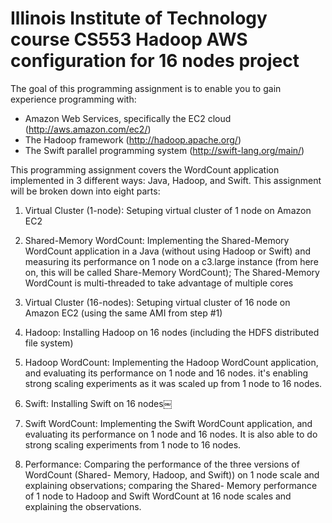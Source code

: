 # Illinois Institute of Technology course CS553 Hadoop AWS configuration for 16 nodes project

The goal of this programming assignment is to enable you to gain experience programming with:
- Amazon Web Services, specifically the EC2 cloud (http://aws.amazon.com/ec2/)
- The Hadoop framework (http://hadoop.apache.org/)
- The Swift parallel programming system (http://swift-lang.org/main/)

This programming assignment covers the WordCount application implemented in 3 different ways: Java, Hadoop, and Swift. This assignment will be broken down into eight parts:

1) Virtual Cluster (1-node): Setuping virtual cluster of 1 node on Amazon EC2

2) Shared-Memory WordCount: Implementing the Shared-Memory WordCount application in a Java (without using Hadoop or Swift) and measuring its performance on 1 node on a c3.large instance (from here on, this will be called Share-Memory WordCount); 
The Shared-Memory WordCount is multi-threaded to take advantage of multiple cores

3) Virtual Cluster (16-nodes): Setuping virtual cluster of 16 node on Amazon EC2 (using the same
AMI from step #1)

4) Hadoop: Installing Hadoop on 16 nodes (including the HDFS distributed file system)

5) Hadoop WordCount: Implementing the Hadoop WordCount application, and evaluating its
performance on 1 node and 16 nodes. it's enabling strong scaling experiments as it was scaled up
from 1 node to 16 nodes.

6) Swift: Installing Swift on 16 nodes￼

7) Swift WordCount: Implementing the Swift WordCount application, and evaluating its performance on 1 node and 16 nodes. It is also able to do strong scaling experiments from 1 node to 16 nodes.

8) Performance: Comparing the performance of the three versions of WordCount (Shared- Memory, Hadoop, and Swift)) on 1 node scale and explaining observations; comparing the Shared- Memory performance of 1 node to Hadoop and Swift WordCount at 16 node scales and explaining the observations.
